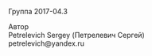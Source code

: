 <p>Группа 2017-04.3</p>
<p>
Автор<br>
Petrelevich Sergey (Петрелевич Сергей)<br>
petrelevich@yandex.ru
</p>
